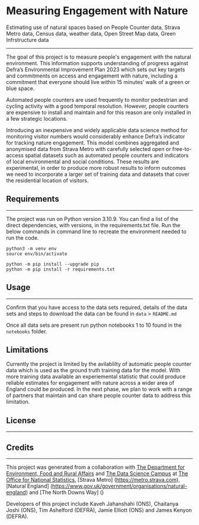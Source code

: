 # Measuring Engagement with Nature

Estimating use of natural spaces based on People Counter data, Strava Metro data, Census data, weather data, Open Street Map data, Green Infrstructure data

________________________________________________________________
The goal of this project is to measure people's engagement with the natural environment. This information supports understanding of progress against Defra’s Environmental Improvement Plan 2023 which sets out key targets and commitments on access and engagement with nature, including a commitment that everyone should live within 15 minutes’ walk of a green or blue space.

Automated people counters are used frequently to monitor pedestrian and cycling activity with a good temporal resolution. However, people counters are expensive to install and maintain and for this reason are only installed in a few strategic locations. 

Introducing an inexpensive and widely applicable data science method for monitoring visitor numbers would considerably enhance Defra’s indicator for tracking nature engagement. This model combines aggregated and anonymised data from Strava Metro with carefully selected open or free-to-access spatial datasets such as automated people counters and indicators of local environmental and social conditions. These results are experimental, in order to produce more robust results to inform outcomes we need to incorporate a larger set of training data and datasets that cover the residential location of visitors. 


## Requirements
_________________________________________________________________

The project was run on Python version 3.10.9. You can find a list of the direct dependencies, with versions, in the requirements.txt file.
Run the below commands in command line to recreate the environment needed to run the code.

```shell
python3 -m venv env
source env/bin/activate

python -m pip install --upgrade pip
python -m pip install -r requirements.txt

```


## Usage
_________________________________________________________________
Confirm that you have access to the data sets required, details of the data sets and steps to download the data can be found in `data` > `README.md`

Once all data sets are present run python notebooks 1 to 10 found in the `notebooks` folder. 


## Limitations

Currently the project is limited by the avilablilty of automatic people counter data which is used as the ground truth training data for the model. With more training data available an experiemental statistic that could produce reliable estimates for engagement with nature across a wider area of England could be produced.  In the next phase, we plan to work with a range of partners that maintain and can share people counter data to address this limitation.

## License
_________________________________________________________________


## Credits
_________________________________________________________________

This project was generated from a collaboration with [The Department for Environment, Food and Rural Affairs](https://www.gov.uk/government/organisations/department-for-environment-food-rural-affairs) and [The Data Science Campus](https://datasciencecampus.ons.gov.uk/) at [The Office for National Statistics](https://www.ons.gov.uk/), [Strava Metro] (https://metro.strava.com), [Natural England] (https://www.gov.uk/government/organisations/natural-england) and [The North Downs Way] () 

Developers of this project include Kaveh Jahanshahi (ONS),  Chaitanya Joshi (ONS), Tim Ashelford (DEFRA), Jamie Elliott (ONS) and James Kenyon (DEFRA). 
